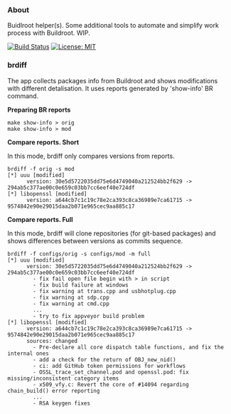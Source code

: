 ### About

Buidlroot helper(s). Some additional tools to automate and simplify work process
with Buildroot. WIP.


[![Build Status](https://gitlab.com/alexssh/br-helpers/badges/master/pipeline.svg)](https://gitlab.com/alexssh/br-helpers/-/commits/master)
[![License: MIT](https://img.shields.io/badge/License-MIT-yellow.svg)](https://opensource.org/licenses/MIT)


### brdiff

The app collects packages info from Buildroot and shows modifications with
different detalisation. It uses reports generated by 'show-info' BR command.

**Preparing BR reports**
```
make show-info > orig
make show-info > mod
```

**Compare reports. Short**

In this mode, brdiff only compares versions from reports.

```
brdiff -f orig -s mod
[*] uuu [modified]
      version: 30e5d5722035dd75e6d4749040a212524bb2f629 -> 294ab5c377ae00c0e659c03bb7cc6eef40e724df
[*] libopenssl [modified]
      version: a644cb7c1c19c78e2ca393c8ca36989e7ca61715 -> 9574842e90e29015daa2b071e965cec9aa885c17
```

**Compare reports. Full**

In this mode, brdiff will clone repositories (for git-based packages) and shows
differences between versions as commits sequence.

```
brdiff -f configs/orig -s configs/mod -m full
[*] uuu [modified]
      version: 30e5d5722035dd75e6d4749040a212524bb2f629 -> 294ab5c377ae00c0e659c03bb7cc6eef40e724df
        - fix fail open file begin with > in script
        - fix build failure at windows
        - fix warning at trans.cpp and usbhotplug.cpp
        - fix warning at sdp.cpp
        - fix warning at cmd.cpp
        ...
        - try to fix appveyor build problem
[*] libopenssl [modified]
      version: a644cb7c1c19c78e2ca393c8ca36989e7ca61715 -> 9574842e90e29015daa2b071e965cec9aa885c17
      sources: changed
        - Pre-declare all core dispatch table functions, and fix the internal ones
        - add a check for the return of OBJ_new_nid()
        - ci: add GitHub token permissions for workflows
        - OSSL_trace_set_channel.pod and openssl.pod: fix missing/inconsistent category items
        - x509_vfy.c: Revert the core of #14094 regarding chain_build() error reporting
        ...
        - RSA keygen fixes
```

